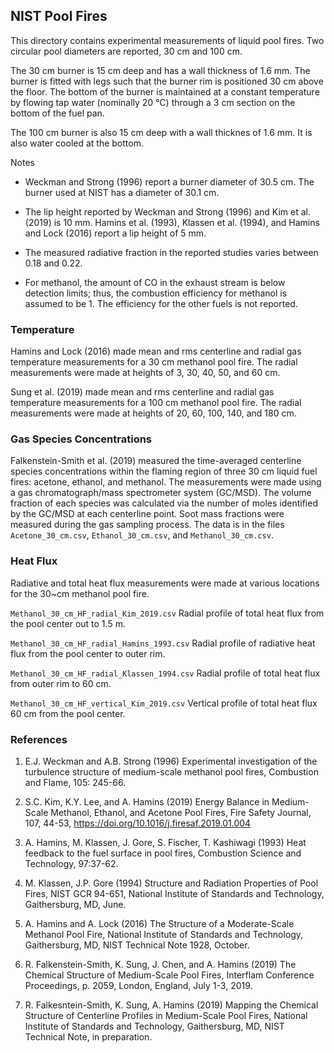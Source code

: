## NIST Pool Fires

This directory contains experimental measurements of liquid pool fires. Two circular pool diameters are reported, 30 cm and 100 cm. 

The 30 cm burner is 15 cm deep and has a wall thickness of 1.6 mm. The burner is fitted with legs such that the burner rim is positioned 30 cm above the floor. The bottom of the burner is maintained at a constant temperature by flowing tap water (nominally 20 °C) through a 3 cm section on the bottom of the fuel pan.

The 100 cm burner is also 15 cm deep with a wall thicknes of 1.6 mm. It is also water cooled at the bottom.

Notes

* Weckman and Strong (1996) report a burner diameter of 30.5 cm. The burner used at NIST has a diameter of 30.1 cm.

* The lip height reported by Weckman and Strong (1996) and Kim et al. (2019) is 10 mm. Hamins et al. (1993), Klassen et al. (1994), and Hamins and Lock (2016) report a lip height of 5 mm.

* The measured radiative fraction in the reported studies varies between 0.18 and 0.22.

* For methanol, the amount of CO in the exhaust stream is below detection limits; thus, the combustion efficiency for methanol is assumed to be 1. The efficiency for the other fuels is not reported.


### Temperature

Hamins and Lock (2016) made mean and rms centerline and radial gas temperature measurements for a 30 cm methanol pool fire. The radial measurements were made at heights of 3, 30, 40, 50, and 60 cm.

Sung et al. (2019) made mean and rms centerline and radial gas temperature measurements for a 100 cm methanol pool fire. The radial measurements were made at heights of 20, 60, 100, 140, and 180 cm.

### Gas Species Concentrations

Falkenstein-Smith et al. (2019) measured the time-averaged centerline species concentrations within the flaming region of three 30 cm liquid fuel fires: acetone, ethanol, and methanol. The measurements were made using a gas chromatograph/mass spectrometer system (GC/MSD). The volume fraction of each species was calculated via the number of moles identified by the GC/MSD at each centerline point. Soot mass fractions were measured during the gas sampling process. The data is in the files `Acetone_30_cm.csv`, `Ethanol_30_cm.csv`, and `Methanol_30_cm.csv`.


### Heat Flux

Radiative and total heat flux measurements were made at various locations for the 30~cm methanol pool fire. 

`Methanol_30_cm_HF_radial_Kim_2019.csv` Radial profile of total heat flux from the pool center out to 1.5 m.

`Methanol_30_cm_HF_radial_Hamins_1993.csv` Radial profile of radiative heat flux from the pool center to outer rim.

`Methanol_30_cm_HF_radial_Klassen_1994.csv` Radial profile of total heat flux from outer rim to 60 cm.

`Methanol_30_cm_HF_vertical_Kim_2019.csv` Vertical profile of total heat flux 60 cm from the pool center.


### References

1. E.J. Weckman and A.B. Strong (1996) Experimental investigation of the turbulence structure of medium-scale methanol pool fires, Combustion and Flame, 105: 245-66.

2. S.C. Kim, K.Y. Lee, and A. Hamins (2019) Energy Balance in Medium-Scale Methanol, Ethanol, and Acetone Pool Fires, Fire Safety Journal, 107, 44-53, https://doi.org/10.1016/j.firesaf.2019.01.004

3. A. Hamins, M. Klassen, J. Gore, S. Fischer, T. Kashiwagi (1993) Heat feedback to the fuel surface in pool fires, Combustion Science and Technology, 97:37-62.

4. M. Klassen, J.P. Gore (1994) Structure and Radiation Properties of Pool Fires, NIST GCR 94-651, National Institute of Standards and Technology, Gaithersburg, MD, June.

5. A. Hamins and A. Lock (2016) The Structure of a Moderate-Scale Methanol Pool Fire, National Institute of Standards and Technology, Gaithersburg, MD, NIST Technical Note 1928, October.

6. R. Falkenstein-Smith, K. Sung, J. Chen, and A. Hamins (2019) The Chemical Structure of Medium-Scale Pool Fires, Interflam Conference Proceedings, p. 2059, London, England, July 1-3, 2019.

7. R. Falkesntein-Smith, K. Sung, A. Hamins (2019) Mapping the Chemical Structure of Centerline Profiles in Medium-Scale Pool Fires, National Institute of Standards and Technology, Gaithersburg, MD, NIST Technical Note, in preparation.

